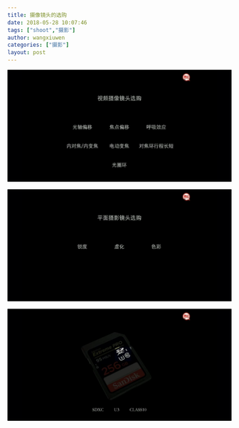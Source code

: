 ```yaml
---
title: 摄像镜头的选购
date: 2018-05-28 10:07:46
tags: ["shoot","摄影"]
author: wangxiuwen
categories: ["摄影"]
layout: post
---
```


![Screenshot_2018-05-28-07-12-23-722_VLC.png](/images/bde4658c3c1edf05603c1eb7c2745176.png)

![Screenshot_2018-05-28-07-12-30-798_VLC.png](/images/ae4a740ffccc6292f9137413dddd0c9e.png)

![Screenshot_2018-05-28-07-28-40-624_VLC.png](/images/0ec02ce2382266281d80e119ba0be889.png)